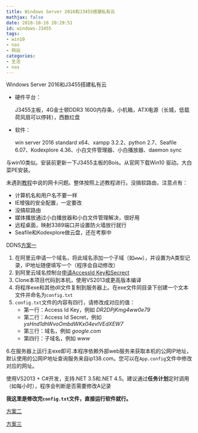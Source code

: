 ```yaml
---
title: Windows Server 2016和J3455搭建私有云
mathjax: false
date: 2018-10-16 20:29:51
id: windows-J3455
tags:
- win10
- nas
- 网站
categories:
- 生活
- nas
---
```


Windows Server 2016和J3455搭建私有云

<!---more--->

- 硬件平台：

  J3455主板，4G金士顿DDR3 1600内存条，小机箱，ATX电源（长城，低载荷风扇可以停转），西数红盘

- 软件：

  win server 2016 standard x64、xampp 3.2.2、python 2.7、Seafile 6.07、Kodexplore 4.36、小白文件管理器、小白播放器、daemon sync 

与win10类似。安装前更新一下J3455主板的Bois。从官网下载Win10 驱动。大白菜PE安装。

未遇到[教程](https://www.chiphell.com/thread-1845619-1-1.html)中说的网卡问题。整体按照上述教程进行。没搞软路由，注意点有：

- 计算机名和用户名不要一样
- IE增强的安全配置，一定要改
- 没搞软路由
- 媒体播放通过小白播放器和小白文件管理解决，很好用
- 远程桌面，映射3389端口并设置防火墙放行就行
- Seafile和Kodexplore做云盘，还在考察中

DDNS[方案一](https://github.com/kaedei/aliyun-ddns-client-csharp)

1. 在阿里云申请一个域名，将此域名添加一个子域（如`www`），并设置为A类型记录，IP地址随便填写一个（程序会自动修改）
2. 到阿里云域名控制台[申请AccessId Key和Secrect](https://ak-console.aliyun.com/#/accesskey)
3. Clone本项目代码到本机，使用VS2013或更高版本编译
4. 将程序exe和其他dll文件复制到服务器上。在exe文件同目录下创建一个文本文件并命名为`config.txt`
5. `config.txt`文件的内容有四行，请修改成对应的值：
   - 第一行：Access Id Key，例如 *DR2DPjKmg4ww0e79*
   - 第二行：Access Id Secret，例如 *ysHnd1dhWvoOmbdWKx04evlVEdXEW7*
   - 第三行：域名，例如 *google.com*
   - 第四行：子域名，例如 *www*

  6.在服务器上运行主exe即可.本程序依赖外部web服务来获取本机的公网IP地址，默认使用的公网IP地址查询服务来自ip138.com。您可以在`App.config`文件中修改对应的网址。

使用VS2013 + C#开发，支持.NET 3.5和.NET 4.5。建议通过**任务计划**定时调用（如每小时），程序会判断是否需要修改A记录

 **我这里是修改完`config.txt`文件，直接运行软件就行。**

[方案二](https://www.52z.com/soft/600310.html)

[方案三](https://www.cnblogs.com/weapon/p/6772253.html?utm_source=itdadao&utm_medium=referral)